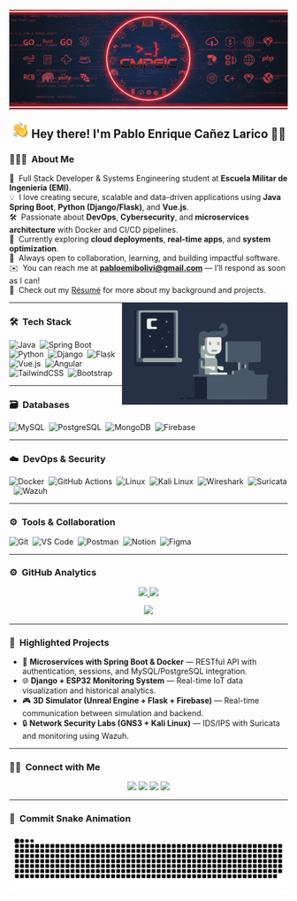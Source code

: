 ![Pablo Cañez Banner](https://github.com/cmpeic/cmpeic/blob/main/logo_banner%20(2).png)

<img alt="Hand Wave" src="https://raw.githubusercontent.com/AVS1508/AVS1508/master/assets/Hand%20Wave.gif" width='40' align="left"/>
<h2 align="left">Hey there! I'm Pablo Enrique Cañez Larico 👨‍💻</h2>

### 👨🏻‍💻 &nbsp;About Me

🚀 &nbsp;Full Stack Developer & Systems Engineering student at **Escuela Militar de Ingeniería (EMI)**.\
💡 &nbsp;I love creating secure, scalable and data-driven applications using **Java Spring Boot**, **Python (Django/Flask)**, and **Vue.js**.\
🛠️ &nbsp;Passionate about **DevOps**, **Cybersecurity**, and **microservices architecture** with Docker and CI/CD pipelines.\
🌱 &nbsp;Currently exploring **cloud deployments**, **real-time apps**, and **system optimization**.\
🎯 &nbsp;Always open to collaboration, learning, and building impactful software.\
✉️ &nbsp;You can reach me at **pabloemibolivi@gmail.com** — I’ll respond as soon as I can!\
📄 &nbsp;Check out my [Résumé](#) for more about my background and projects.

<img alt="Night Coding" src="https://raw.githubusercontent.com/AVS1508/AVS1508/master/assets/Night-Coding.gif" align="right"/>

---

### 🛠 &nbsp;Tech Stack

![Java](https://img.shields.io/badge/java-%23ED8B00.svg?style=for-the-badge&logo=java&logoColor=white)&nbsp;
![Spring Boot](https://img.shields.io/badge/springboot-%236DB33F.svg?style=for-the-badge&logo=springboot&logoColor=white)&nbsp;
![Python](https://img.shields.io/badge/python-3670A0?style=for-the-badge&logo=python&logoColor=ffdd54)&nbsp;
![Django](https://img.shields.io/badge/django-%23092E20.svg?style=for-the-badge&logo=django&logoColor=white)&nbsp;
![Flask](https://img.shields.io/badge/flask-%23000.svg?style=for-the-badge&logo=flask&logoColor=white)&nbsp;
![Vue.js](https://img.shields.io/badge/vuejs-%2335495e.svg?style=for-the-badge&logo=vuedotjs&logoColor=%234FC08D)&nbsp;
![Angular](https://img.shields.io/badge/angular-%23DD0031.svg?style=for-the-badge&logo=angular&logoColor=white)&nbsp;
![TailwindCSS](https://img.shields.io/badge/tailwindcss-%2338B2AC.svg?style=for-the-badge&logo=tailwind-css&logoColor=white)&nbsp;
![Bootstrap](https://img.shields.io/badge/bootstrap-%23563D7C.svg?style=for-the-badge&logo=bootstrap&logoColor=white)&nbsp;

---

### 🗃 &nbsp;Databases

![MySQL](https://img.shields.io/badge/mysql-%2300f.svg?style=for-the-badge&logo=mysql&logoColor=white)&nbsp;
![PostgreSQL](https://img.shields.io/badge/postgresql-%23316192.svg?style=for-the-badge&logo=postgresql&logoColor=white)&nbsp;
![MongoDB](https://img.shields.io/badge/mongodb-%234ea94b.svg?style=for-the-badge&logo=mongodb&logoColor=white)&nbsp;
![Firebase](https://img.shields.io/badge/firebase-%23039BE5.svg?style=for-the-badge&logo=firebase)&nbsp;

---

### ☁️ &nbsp;DevOps & Security

![Docker](https://img.shields.io/badge/docker-%230db7ed.svg?style=for-the-badge&logo=docker&logoColor=white)&nbsp;
![GitHub Actions](https://img.shields.io/badge/github%20actions-%232671E5.svg?style=for-the-badge&logo=githubactions&logoColor=white)&nbsp;
![Linux](https://img.shields.io/badge/linux-%23FCC624.svg?style=for-the-badge&logo=linux&logoColor=black)&nbsp;
![Kali Linux](https://img.shields.io/badge/Kali_Linux-557C94?style=for-the-badge&logo=kali-linux&logoColor=white)&nbsp;
![Wireshark](https://img.shields.io/badge/Wireshark-1679A7?style=for-the-badge&logo=Wireshark&logoColor=white)&nbsp;
![Suricata](https://img.shields.io/badge/Suricata-E04E39?style=for-the-badge&logo=suricata&logoColor=white)&nbsp;
![Wazuh](https://img.shields.io/badge/Wazuh-007ACC?style=for-the-badge&logo=wazuh&logoColor=white)&nbsp;

---

### ⚙️ &nbsp;Tools & Collaboration

![Git](https://img.shields.io/badge/git-%23F05033.svg?style=for-the-badge&logo=git&logoColor=white)&nbsp;
![VS Code](https://img.shields.io/badge/VS%20Code-0078d7.svg?style=for-the-badge&logo=visual-studio-code&logoColor=white)&nbsp;
![Postman](https://img.shields.io/badge/Postman-FF6C37?style=for-the-badge&logo=postman&logoColor=white)&nbsp;
![Notion](https://img.shields.io/badge/Notion-%23000000.svg?style=for-the-badge&logo=notion&logoColor=white)&nbsp;
![Figma](https://img.shields.io/badge/Figma-%23F24E1E.svg?style=for-the-badge&logo=figma&logoColor=white)&nbsp;

---

### ⚙️ &nbsp;GitHub Analytics

<p align="center">
  <a href="https://github.com/cmpeic">
    <img height="180em" src="https://github-readme-stats.vercel.app/api?username=cmpeic&show_icons=true&theme=algolia&include_all_commits=true&count_private=true"/>
  </a>
  <a href="https://github.com/cmpeic">
    <img height="180em" src="https://github-readme-stats.vercel.app/api/top-langs/?username=cmpeic&layout=compact&langs_count=8&theme=algolia"/>
  </a>
</p>

<p align="center">
  <img height="180em" src="https://github-readme-streak-stats.herokuapp.com/?user=cmpeic&theme=algolia&hide_border=true"/>
</p>

---

### 🧩 &nbsp;Highlighted Projects

- 🧱 **Microservices with Spring Boot & Docker** — RESTful API with authentication, sessions, and MySQL/PostgreSQL integration.  
- 🌐 **Django + ESP32 Monitoring System** — Real-time IoT data visualization and historical analytics.  
- 🎮 **3D Simulator (Unreal Engine + Flask + Firebase)** — Real-time communication between simulation and backend.  
- 🔒 **Network Security Labs (GNS3 + Kali Linux)** — IDS/IPS with Suricata and monitoring using Wazuh.

---

### 🤝🏻 &nbsp;Connect with Me

<p align="center">
<a href="https://www.linkedin.com/in/pablo-canez/"><img src="https://img.shields.io/badge/-Pablo%20Cañez-0077B5?style=flat&logo=Linkedin&logoColor=white"/></a>
<a href="mailto:pabloemibolivi@gmail.com"><img src="https://img.shields.io/badge/-pabloemibolivi@gmail.com-D14836?style=flat&logo=Gmail&logoColor=white"/></a>
<a href="https://github.com/cmpeic"><img src="https://img.shields.io/badge/-cmpeic-181717?style=flat&logo=GitHub&logoColor=white"/></a>
<a href="https://twitter.com/"><img src="https://img.shields.io/badge/-@pablo_canez-1DA1F2?style=flat&logo=Twitter&logoColor=white"/></a>
</p>

---

### 🐍 &nbsp;Commit Snake Animation

<div align="center">
  <img src="https://raw.githubusercontent.com/Platane/snk/output/github-contribution-grid-snake.svg" alt="snake"/>
</div>
